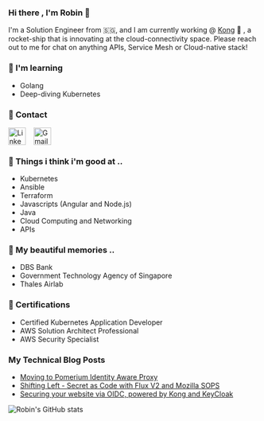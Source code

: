 ### Hi there , I'm Robin 👋

I'm a Solution Engineer from :singapore:, and I am currently working @ [Kong](https://konghq.com) :gorilla: , a rocket-ship that is innovating at the cloud-connectivity space. Please reach out to me for chat on anything APIs, Service Mesh or Cloud-native stack!

### :notebook: I'm learning
- Golang
- Deep-diving Kubernetes
### :incoming_envelope: Contact
<p align="left">
<a href="https://www.linkedin.com/in/robincher/" target="blank"><img align="center" src="https://cdn.jsdelivr.net/npm/simple-icons@3.0.1/icons/linkedin.svg" alt="Linkedin" height="35" width="35" /></a> &nbsp;&nbsp;
  <a href="mailto:robincher@gmail.com" target="blank"><img align="center" src="https://cdn.jsdelivr.net/npm/simple-icons@3.0.1/icons/gmail.svg" alt="Gmail" height="35" width="35" /></a> &nbsp;&nbsp;
</p>

### :footprints: Things i think i'm good at ..
* Kubernetes
* Ansible
* Terraform
* Javascripts (Angular and Node.js)
* Java
* Cloud Computing and Networking
* APIs

### :luggage: My beautiful memories ..
* DBS Bank  
* Government Technology Agency of Singapore
* Thales Airlab

### :receipt: Certifications
* Certified Kubernetes Application Developer
* AWS Solution Architect Professional
* AWS Security Specialist

### My Technical Blog Posts
* [Moving to Pomerium Identity Aware Proxy](https://dev.to/robincher/moving-to-pomerium-identity-aware-proxy-4fom)
* [Shifting Left - Secret as Code with Flux V2 and Mozilla SOPS](https://dev.to/robincher/shifting-left-secret-as-code-with-flux-v2-and-mozilla-sops-19cg)
* [Securing your website via OIDC, powered by Kong and KeyCloak](https://dev.to/robincher/securing-your-site-via-oidc-powered-by-kong-and-keycloak-2ccc)

![Robin's GitHub stats](https://github-readme-stats.vercel.app/api?username=robincher&show_icons=true&theme=radical)

